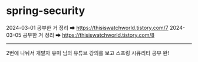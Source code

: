 # spring-security
2024-03-01 공부한 거 정리 ➡  https://thisiswatchworld.tistory.com/7
2024-03-05 공부한 거 정리 ➡  https://thisiswatchworld.tistory.com/8

---
2번에 나눠서 개발자 유미 님의 유튜브 강의를 보고 스프링 시큐리티 공부 완!
